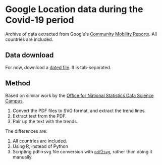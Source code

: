 # Google Location data during the Covid-19 period

Archive of data extracted from Google's [Community Mobility
Reports](https://www.google.com/covid19/mobility/).  All countries are included.

## Data download

For now, download a [dated
file](https://raw.githubusercontent.com/nacnudus/google-location-coronavirus/master/final.tsv). It is tab-separated.

## Method

Based on similar work by the [Office for National Statistics Data Science
Campus](https://github.com/datasciencecampus/mobility-report-data-extractor).

1. Convert the PDF files to SVG format, and extract the trend lines.
1. Extract text from the PDF.
1. Pair up the text with the trends.

The differences are:

1. All countries are included.
1. Using R, instead of Python
1. Scripting pdf->svg file conversion with
   [`pdf2svg`](https://github.com/dawbarton/pdf2svg), rather than doing it
   manually.
